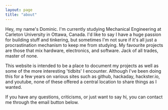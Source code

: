 ```yaml
---
layout: page
title: "about"
---
```


<div id="aboutme">
    <div id="one">
        <div class="avatar" style="background-image: url('{{ site.baseurl }}/img/profile.jpg');">
        </div>
    </div>
    <div id="two">
        Hey, my name's Dominic. I'm currently studying Mechanical Engineering at Carleton University in Ottawa, Canada. I'd like to say I have a huge passion for building stuff and tinkering, but sometimes I'm not sure if it's all just a procrastination mechanism to keep me from studying. My favourite projects are those that mix hardware, electronics, and software. Jack of all trades, master of none.
    </div>
</div>

This website is intended to be a place to document my projects as well as some of the more interesting 'tidbits' I encounter. Although I've been doing this for a few years on various sites such as github, hackaday, hackster.io, and youtube, none of these offered a central location to share things as I wanted.

If you have any questions, criticisms, or just want to say hi, you can contact me through the email button below.

